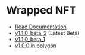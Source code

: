# Wrapped NFT

- [Read Documentation](https://github.com/DeNetPRO/WrappedNFT/blob/master/docs/index.md#wrapper)
- [v1.1.0_beta_2](https://polygonscan.com/token/0x781Bf75092b6D0fF382861E578519773C26c131b) (Latest Beta)
- [v1.1.0_beta_1](https://polygonscan.com/token/0xbC31bB89E6E71565a1f8F7A496748cB3E86D75CA)
- [v1.0.0 in polygon](https://polygonscan.com/token/0x46204b92b99e8e63f4834519a9c1592a86a1f647)